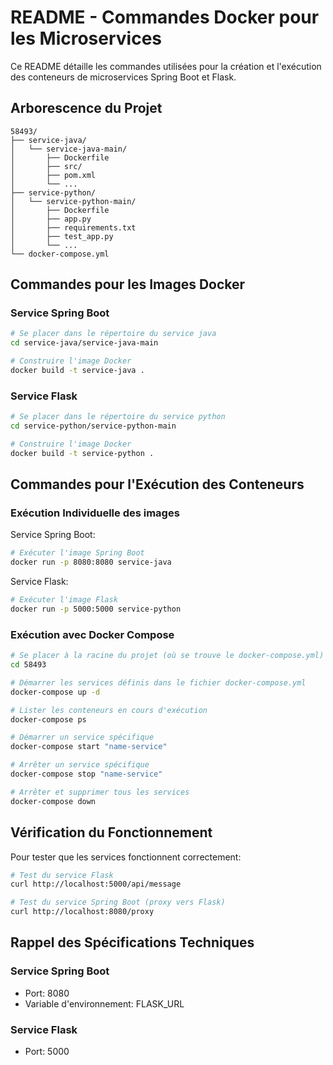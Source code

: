 # README - Commandes Docker pour les Microservices

Ce README détaille les commandes utilisées pour la création et l'exécution des conteneurs de microservices Spring Boot et Flask.

## Arborescence du Projet

```
58493/
├── service-java/
│   └── service-java-main/
│       ├── Dockerfile
│       ├── src/
│       ├── pom.xml
│       └── ...
├── service-python/
│   └── service-python-main/
│       ├── Dockerfile
│       ├── app.py
│       ├── requirements.txt
│       ├── test_app.py
│       └── ...
└── docker-compose.yml
```

## Commandes pour les Images Docker

### Service Spring Boot

```bash
# Se placer dans le répertoire du service java
cd service-java/service-java-main

# Construire l'image Docker
docker build -t service-java .
```

### Service Flask

```bash
# Se placer dans le répertoire du service python
cd service-python/service-python-main

# Construire l'image Docker
docker build -t service-python .
```

## Commandes pour l'Exécution des Conteneurs

### Exécution Individuelle des images


Service Spring Boot:
```bash
# Exécuter l'image Spring Boot
docker run -p 8080:8080 service-java
```

Service Flask:
```bash
# Exécuter l'image Flask
docker run -p 5000:5000 service-python
```



### Exécution avec Docker Compose

```bash
# Se placer à la racine du projet (où se trouve le docker-compose.yml)
cd 58493

# Démarrer les services définis dans le fichier docker-compose.yml
docker-compose up -d

# Lister les conteneurs en cours d'exécution
docker-compose ps

# Démarrer un service spécifique
docker-compose start "name-service"

# Arrêter un service spécifique
docker-compose stop "name-service"

# Arrêter et supprimer tous les services
docker-compose down
```

## Vérification du Fonctionnement

Pour tester que les services fonctionnent correctement:

```bash
# Test du service Flask
curl http://localhost:5000/api/message

# Test du service Spring Boot (proxy vers Flask)
curl http://localhost:8080/proxy
```

## Rappel des Spécifications Techniques

### Service Spring Boot
- Port: 8080
- Variable d'environnement: FLASK_URL

### Service Flask
- Port: 5000